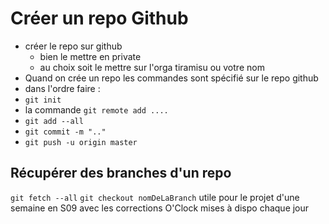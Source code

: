 # Créer un repo Github

- créer le repo sur github
  - bien le mettre en private
  - au choix soit le mettre sur l'orga tiramisu ou votre nom
- Quand on crée un repo les commandes sont spécifié sur le repo github
- dans l'ordre faire :
- `git init`
- la commande `git remote add ....`
- `git add --all`
- `git commit -m ".."`
- `git push -u origin master`

## Récupérer des branches d'un repo

`git fetch --all`
`git checkout nomDeLaBranch`
utile pour le projet d'une semaine en S09 avec les corrections O'Clock mises à dispo chaque jour
